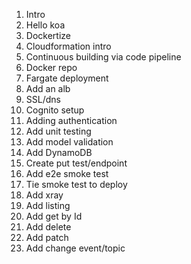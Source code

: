 1. Intro
2. Hello koa 
3. Dockertize 
4. Cloudformation intro
5. Continuous building via code pipeline
6. Docker repo
7. Fargate deployment
8. Add an alb 
9. SSL/dns
10. Cognito setup
11. Adding authentication
12. Add unit testing
13. Add model validation
14. Add DynamoDB
15. Create put test/endpoint
16. Add e2e smoke test
17. Tie smoke test to deploy
18. Add xray
19. Add listing
20. Add get by Id 
21. Add delete
22. Add patch
23. Add change event/topic